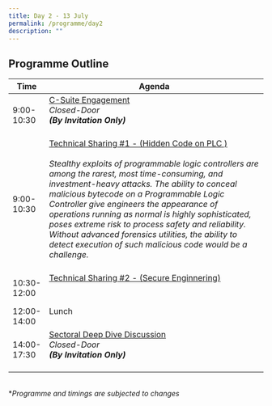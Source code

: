 ```yaml
---
title: Day 2 - 13 July
permalink: /programme/day2
description: ""
---
```

## Programme Outline

| Time | Agenda|
| ------- | ---------                                        |
| 9:00-<br> 10:30<br>  | <u>C-Suite Engagement </u><br> <i> Closed-Door <br>**(By Invitation Only)**</i><br><br>|
| 9:00-<br> 10:30<br>  | <u>Technical Sharing #1 - (Hidden Code on PLC ) </u><br><br> <i> Stealthy exploits of programmable logic controllers are among the rarest, most time-consuming, and investment-heavy attacks. The ability to conceal malicious bytecode on a Programmable Logic Controller give engineers the appearance of operations running as normal is highly sophisticated, poses extreme risk to process safety and reliability. Without advanced forensics utilities, the ability to detect execution of such malicious code would be a challenge. <i/><br><br>|
  | 10:30-<br> 12:00<br> | <u>Technical Sharing #2 - (Secure Enginnering) </u><br><br><br>|
| 12:00-<br> 14:00<br> | Lunch <br><br>|
| 14:00-<br> 17:30<br> | <u>Sectoral Deep Dive Discussion </u><br> <i> Closed-Door <br>**(By Invitation Only)**<i/><br><br>|

	
<br>
*<i>Programme and timings are subjected to changes<i>